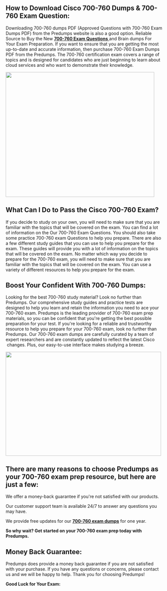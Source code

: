 <h2>How to Download Cisco 700-760 Dumps &amp; 700-760 Exam Question:</h2>
<p>Downloading 700-760 dumps PDF (Approved Questions with 700-760 Exam Dumps PDF) from the Predumps website is also a good option. Reliable Source to Buy the New <a href="https://predumps.com/dumps/700-760-pdf/"><strong>700-760 Exam Questions</strong> </a>and Brain dumps For Your Exam Preparation. If you want to ensure that you are getting the most up-to-date and accurate information, then purchase 700-760 Exam Dumps PDF from the Predumps. The 700-760 certification exam covers a range of topics and is designed for candidates who are just beginning to learn about cloud services and who want to demonstrate their knowledge.</p>
<p><img src="https://i.ibb.co/N7Dq9sM/predumps.png" alt="" width="478" height="401" /></p>
<h2>What Can I Do to Pass the Cisco 700-760 Exam?</h2>
<p>If you decide to study on your own, you will need to make sure that you are familiar with the topics that will be covered on the exam. You can find a lot of information on the Our 700-760 Exam Questions. You should also take some practice 700-760 exam Questions to help you prepare. There are also a few different study guides that you can use to help you prepare for the exam. These guides will provide you with a lot of information on the topics that will be covered on the exam. No matter which way you decide to prepare for the 700-760 exam, you will need to make sure that you are familiar with the topics that will be covered on the exam. You can use a variety of different resources to help you prepare for the exam.</p>
<h2>Boost Your Confident With 700-760 Dumps:</h2>
<p>Looking for the best 700-760 study material? Look no further than Predumps. Our comprehensive study guides and practice tests are designed to help you learn and retain the information you need to ace your 700-760 exam. Predumps is the leading provider of 700-760 exam prep materials, so you can be confident that you're getting the best possible preparation for your test. If you're looking for a reliable and trustworthy resource to help you prepare for your 700-760 exam, look no further than Predumps. Our 700-760 exam dumps are carefully curated by a team of expert researchers and are constantly updated to reflect the latest Cisco &nbsp;changes. Plus, our easy-to-use interface makes studying a breeze.</p>
<p><img src="https://i.ibb.co/YyMy9yb/Real-Exam-Dumps.png" alt="" width="500" height="334" /></p>
<h2>There are many reasons to choose Predumps as your 700-760 exam prep resource, but here are just a few:</h2>
<p>We offer a money-back guarantee if you're not satisfied with our products.</p>
<p>Our customer support team is available 24/7 to answer any questions you may have.</p>
<p>We provide free updates for our <strong><a href="https://predumps.com/dumps/700-760-pdf/">700-760 exam dumps</a></strong> for one year.</p>
<p><strong>So why wait? Get started on your 700-760 exam prep today with Predumps.</strong></p>
<h2>Money Back Guarantee:</h2>
<p>Predumps does provide a money back guarantee if you are not satisfied with your purchase. If you have any questions or concerns, please contact us and we will be happy to help. Thank you for choosing Predumps!</p>
<p><strong>Good Luck for Your Exam:</strong></p>
